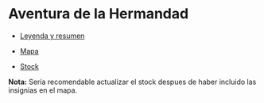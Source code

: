 # Aventura de la Hermandad

  * [Leyenda y resumen ](https://docs.google.com/spreadsheets/d/1yYU9Gm1qlF6ygH8sq4Az1DmBpjQqGan-MvQe_XZDG4c/edit#gid=0)
  * [Mapa](https://docs.google.com/spreadsheets/d/1yYU9Gm1qlF6ygH8sq4Az1DmBpjQqGan-MvQe_XZDG4c/edit#gid=313575100)
 
* [Stock](https://docs.google.com/spreadsheets/d/1yYU9Gm1qlF6ygH8sq4Az1DmBpjQqGan-MvQe_XZDG4c/edit#gid=2080277180)

__Nota:__ Sería recomendable actualizar el stock despues de haber incluido las insignias en el mapa.
